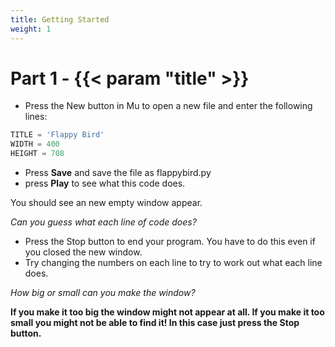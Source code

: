 ```yaml
---
title: Getting Started
weight: 1
---
```


# Part 1 - {{< param "title" >}}

- Press the New button in Mu to open a new file and enter the following lines:
```python
TITLE = 'Flappy Bird'
WIDTH = 400
HEIGHT = 708
```

- Press **Save** and save the file as flappybird.py
- press **Play** to see what this code does.

You should see an new empty window appear.

*Can you guess what each line of code does?*

- Press the Stop button to end your program. You have to do this even if you closed the new window.
- Try changing the numbers on each line to try to work out what each line does.

*How big or small can you make the window?*

**If you make it too big the window might not appear at all. If you make it too small you might not be able to find it! In this case just press the Stop button.**

